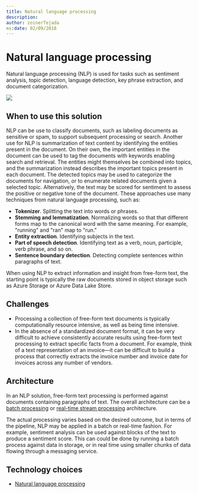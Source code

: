 ```yaml
---
title: Natural language processing
description: 
author: zoinerTejada
ms:date: 02/09/2018
---
```


# Natural language processing

Natural language processing (NLP) is used for tasks such as sentiment analysis, topic detection, language detection, key phrase extraction, and document categorization.

![](./images/nlp-pipeline.png)

## When to use this solution

NLP can be use to classify documents, such as labeling documents as sensitive or spam, to support subsequent processing or search. Another use for NLP is summarization of text content by identifying the entities present in the document. On their own, the important entities in the document can be used to tag the documents with keywords enabling search and retrieval. The entities might themselves be combined into topics, and the summarization instead describes the important topics present in each document. The detected topics may be used to categorize the documents for navigation, or to enumerate related documents given a selected topic. Alternatively, the text may be scored for sentiment to assess the positive or negative tone of the document. These approaches use many techniques from natural language processing, such as: 

- **Tokenizer**. Splitting the text into words or phrases.
- **Stemming and lemmatization**. Normalizing words so that that different forms map to the canonical word with the same meaning. For example, "running" and "ran" map to "run." 
- **Entity extraction**. Identifying subjects in the text.
- **Part of speech detection**. Identifying text as a verb, noun, participle, verb phrase, and so on.
- **Sentence boundary detection**. Detecting complete sentences within paragraphs of text.

When using NLP to extract information and insight from free-form text, the starting point is typically the raw documents stored in object storage such as Azure Storage or Azure Data Lake Store. 

## Challenges

- Processing a collection of free-form text documents is typically computationally resource intensive, as well as being time intensive.
- In the absence of a standardized document format, it can be very difficult to achieve consistently accurate results using free-form text processing to extract specific facts from a document. For example, think of a text representation of an invoice&mdash;it can be difficult to build a process that correctly extracts the invoice number and invoice date for invoices across any number of vendors.

## Architecture

In an NLP solution, free-form text processing is performed against documents containing paragraphs of text. The overall architecture can be a [batch processing](./batch-processing.md) or [real-time stream processing](./real-time-processing.md) architecture.

The actual processing varies based on the desired outcome, but in terms of the pipeline, NLP may be applied in a batch or real-time fashion. For example, sentiment analysis can be used against blocks of the text to produce a sentiment score. This can could be done by running a batch process against data in storage, or in real time using smaller chunks of data flowing through a messaging service.

## Technology choices

- [Natural language processing](../technology-choices/natural-language-processing.md)